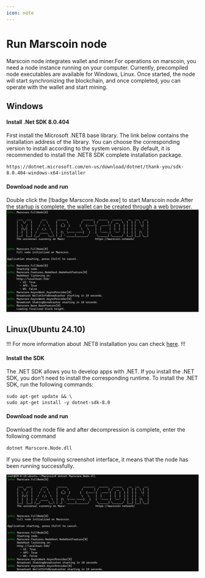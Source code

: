 ```yaml
---
icon: note
---
```

# Run Marscoin node


Marscoin node integrates wallet and miner.For operations on marscoin, you need a node instance running on your computer. Currently, precompiled node executables are available for Windows, Linux. Once started, the node will start synchronizing the blockchain, and once completed, you can operate with the wallet and start mining.

## Windows

#### Install .Net SDK 8.0.404

First install the Microsoft .NET8 base library. The link below contains the installation address of the library. You can choose the corresponding version to install according to the system version. By default, it is recommended to install the .NET8 SDK complete installation package.

```
https://dotnet.microsoft.com/en-us/download/dotnet/thank-you/sdk-8.0.404-windows-x64-installer
```

#### Download node and run

Double click the [!badge Marscore.Node.exe] to start Marscoin node.After the startup is complete, the wallet can be created through a web browser.
![Run a Marscoin node](/static/node-1.png)


## Linux(Ubuntu 24.10)

!!!
For more information about .NET8 installation you can check [here](
https://learn.microsoft.com/en-us/dotnet/core/install/linux-ubuntu-install?tabs=dotnet8&pivots=os-linux-ubuntu-2410).
!!!

#### Install the SDK

The .NET SDK allows you to develop apps with .NET. If you install the .NET SDK, you don't need to install the corresponding runtime. To install the .NET SDK, run the following commands:

```
sudo apt-get update && \
sudo apt-get install -y dotnet-sdk-8.0
```

#### Download node and run

Download the node file and after decompression is complete, enter the following command

```
dotnet Marscore.Node.dll
```
If you see the following screenshot interface, it means that the node has been running successfully.

![Run a Marscoin node](/static/node-2.png)